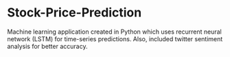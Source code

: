 # Stock-Price-Prediction
Machine learning application created in Python which uses recurrent neural network (LSTM) for time-series predictions. Also, included twitter sentiment analysis for better accuracy.
